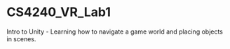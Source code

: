 # CS4240_VR_Lab1
 Intro to Unity - Learning how to navigate a game world and placing objects in scenes.
